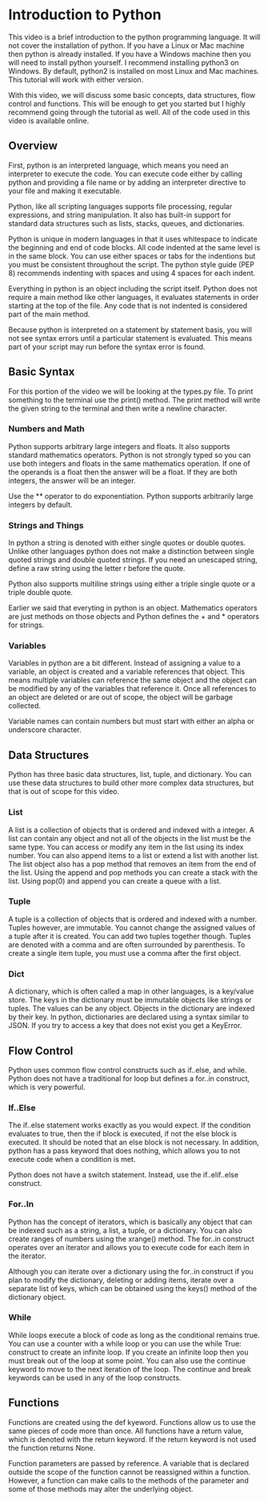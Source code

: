 # Introduction to Python
This video is a brief introduction to the python programming language. It will not cover the installation of python. If you have a Linux or Mac machine then python is already installed. If you have a Windows machine then you will need to install python yourself. I recommend installing python3 on Windows. By default, python2 is installed on most Linux and Mac machines. This tutorial will work with either version.

With this video, we will discuss some basic concepts, data structures, flow control and functions. This will be enough to get you started but I highly recommend going through the tutorial as well. All of the code used in this video is available online.

## Overview
First, python is an interpreted language, which means you need an interpreter to execute the code. You can execute code either by calling python and providing a file name or by adding an interpreter directive to your file and making it executable.

Python, like all scripting languages supports file processing, regular expressions, and string manipulation. It also has built-in support for standard data structures such as lists, stacks, queues, and dictionaries.

Python is unique in modern languages in that it uses whitespace to indicate the beginning and end of code blocks. All code indented at the same level is in the same block. You can use either spaces or tabs for the indentions but you must be consistent throughout the script. The python style guide (PEP 8) recommends indenting with spaces and using 4 spaces for each indent.

Everything in python is an object including the script itself. Python does not require a main method like other languages, it evaluates statements in order starting at the top of the file. Any code that is not indented is considered part of the main method.

Because python is interpreted on a statement by statement basis, you will not see syntax errors until a particular statement is evaluated. This means part of your script may run before the syntax error is found.

## Basic Syntax
For this portion of the video we will be looking at the types.py file. To print something to the terminal use the print() method. The print method will write the given string to the terminal and then write a newline character.

### Numbers and Math
Python supports arbitrary large integers and floats. It also supports standard mathematics operators. Python is not strongly typed so you can use both integers and floats in the same mathematics operation. If one of the operands is a float then the answer will be a float. If they are both integers, the answer will be an integer.

Use the ** operator to do exponentiation. Python supports arbitrarily large integers by default.

### Strings and Things
In python a string is denoted with either single quotes or double quotes. Unlike other languages python does not make a distinction between single quoted strings and double quoted strings. If you need an unescaped string, define a raw string using the letter r before the quote.

Python also supports multiline strings using either a triple single quote or a triple double quote.

Earlier we said that everyting in python is an object. Mathematics operators are just methods on those objects and Python defines the + and * operators for strings.

### Variables
Variables in python are a bit different. Instead of assigning a value to a variable, an object is created and a variable references that object. This means multiple variables can reference the same object and the object can be modified by any of the variables that reference it. Once all references to an object are deleted or are out of scope, the object will be garbage collected.

Variable names can contain numbers but must start with either an alpha or underscore character.

## Data Structures
Python has three basic data structures, list, tuple, and dictionary. You can use these data structures to build other more complex data structures, but that is out of scope for this video.

### List
A list is a collection of objects that is ordered and indexed with a integer. A list can contain any object and not all of the objects in the list must be the same type. You can access or modify any item in the list using its index number. You can also append items to a list or extend a list with another list. The list object also has a pop method that removes an item from the end of the list. Using the append and pop methods you can create a stack with the list. Using pop(0) and append you can create a queue with a list.

### Tuple
A tuple is a collection of objects that is ordered and indexed with a number. Tuples however, are immutable. You cannot change the assigned values of a tuple after it is created. You can add two tuples together though. Tuples are denoted with a comma and are often surrounded by parenthesis. To create a single item tuple, you must use a comma after the first object.

### Dict
A dictionary, which is often called a map in other languages, is a key/value store. The keys in the dictionary must be immutable objects like strings or tuples. The values can be any object. Objects in the dictionary are indexed by their key. In python, dictionaries are declared using a syntax similar to JSON. If you try to access a key that does not exist you get a KeyError.

## Flow Control
Python uses common flow control constructs such as if..else, and while. Python does not have a traditional for loop but defines a for..in construct, which is very powerful.

### If..Else
The if..else statement works exactly as you would expect. If the condition evaluates to true, then the if block is executed, if not the else block is executed. It should be noted that an else block is not necessary. In addition, python has a pass keyword that does nothing, which allows you to not execute code when a condition is met.

Python does not have a switch statement. Instead, use the if..elif..else construct.

### For..In
Python has the concept of iterators, which is basically any object that can be indexed such as a string, a list, a tuple, or a dictionary. You can also create ranges of numbers using the xrange() method. The for..in construct operates over an iterator and allows you to execute code for each item in the iterator.

Although you can iterate over a dictionary using the for..in construct if you plan to modify the dictionary, deleting or adding items, iterate over a separate list of keys, which can be obtained using the keys() method of the dictionary object.

### While
While loops execute a block of code as long as the conditional remains true. You can use a counter with a while loop or you can use the while True: construct to create an infinite loop. If you create an infinite loop then you must break out of the loop at some point. You can also use the continue keyword to move to the next iteration of the loop. The continue and break keywords can be used in any of the loop constructs.

## Functions
Functions are created using the def kyeword. Functions allow us to use the same pieces of code more than once. All functions have a return value, which is denoted with the return keyword. If the return keyword is not used the function returns None.

Function parameters are passed by reference. A variable that is declared outside the scope of the function cannot be reassigned within a function. However, a function can make calls to the methods of the parameter and some of those methods may alter the underlying object.
